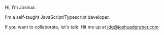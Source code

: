 Hi, I’m Joshua. 

I'm a self-taught JavaScript/Typescript developer.

If you want to collaborate, let's talk: Hit me up at jdg@joshuadgraber.com

